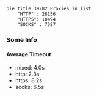 
```mermaid
pie title 39282 Proxies in list
    "HTTP" : 28156
    "HTTPS": 10494
    "SOCKS" : 7587
```

### Some Info
#### Average Timeout

- mixed: 4.0s
- http: 2.3s
- https: 8.2s
- socks: 6.5s